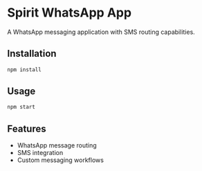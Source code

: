 # Spirit WhatsApp App

A WhatsApp messaging application with SMS routing capabilities.

## Installation

```bash
npm install
```

## Usage

```bash
npm start
```

## Features

- WhatsApp message routing
- SMS integration
- Custom messaging workflows 